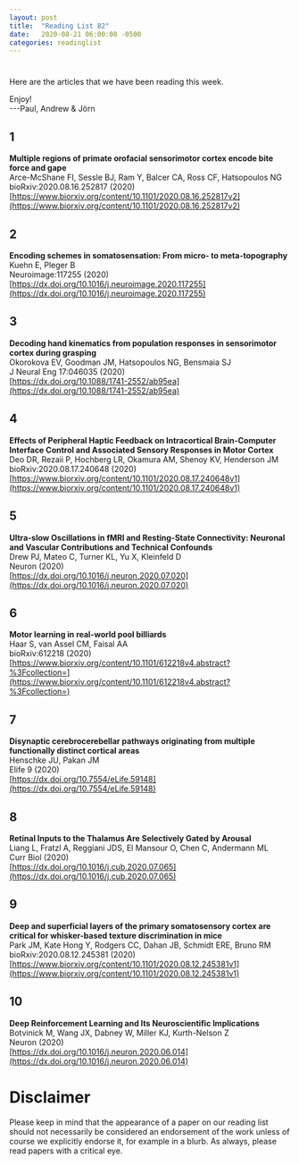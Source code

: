 ```yaml
---
layout: post
title:  "Reading List 82"
date:   2020-08-21 06:00:00 -0500
categories: readinglist
---
```


# 

Here are the articles that we have been reading this week.

Enjoy!  
---Paul, Andrew & Jörn

## 1
**Multiple regions of primate orofacial sensorimotor cortex encode bite force and gape**  
Arce-McShane FI, Sessle BJ, Ram Y, Balcer CA, Ross CF, Hatsopoulos NG  
bioRxiv:2020.08.16.252817 (2020)  
[https://www.biorxiv.org/content/10.1101/2020.08.16.252817v2](https://www.biorxiv.org/content/10.1101/2020.08.16.252817v2)

## 2
**Encoding schemes in somatosensation: From micro- to meta-topography**  
Kuehn E, Pleger B  
Neuroimage:117255 (2020)  
[https://dx.doi.org/10.1016/j.neuroimage.2020.117255](https://dx.doi.org/10.1016/j.neuroimage.2020.117255)

## 3
**Decoding hand kinematics from population responses in sensorimotor cortex during grasping**  
Okorokova EV, Goodman JM, Hatsopoulos NG, Bensmaia SJ  
J Neural Eng 17:046035 (2020)  
[https://dx.doi.org/10.1088/1741-2552/ab95ea](https://dx.doi.org/10.1088/1741-2552/ab95ea)

## 4
**Effects of Peripheral Haptic Feedback on Intracortical Brain-Computer Interface Control and Associated Sensory Responses in Motor Cortex**  
Deo DR, Rezaii P, Hochberg LR, Okamura AM, Shenoy KV, Henderson JM  
bioRxiv:2020.08.17.240648 (2020)  
[https://www.biorxiv.org/content/10.1101/2020.08.17.240648v1](https://www.biorxiv.org/content/10.1101/2020.08.17.240648v1)

## 5
**Ultra-slow Oscillations in fMRI and Resting-State Connectivity: Neuronal and Vascular Contributions and Technical Confounds**  
Drew PJ, Mateo C, Turner KL, Yu X, Kleinfeld D  
Neuron (2020)  
[https://dx.doi.org/10.1016/j.neuron.2020.07.020](https://dx.doi.org/10.1016/j.neuron.2020.07.020)

## 6
**Motor learning in real-world pool billiards**  
Haar S, van Assel CM, Faisal AA  
bioRxiv:612218 (2020)  
[https://www.biorxiv.org/content/10.1101/612218v4.abstract?%3Fcollection=](https://www.biorxiv.org/content/10.1101/612218v4.abstract?%3Fcollection=)

## 7
**Disynaptic cerebrocerebellar pathways originating from multiple functionally distinct cortical areas**  
Henschke JU, Pakan JM  
Elife 9 (2020)  
[https://dx.doi.org/10.7554/eLife.59148](https://dx.doi.org/10.7554/eLife.59148)

## 8
**Retinal Inputs to the Thalamus Are Selectively Gated by Arousal**  
Liang L, Fratzl A, Reggiani JDS, El Mansour O, Chen C, Andermann ML  
Curr Biol (2020)  
[https://dx.doi.org/10.1016/j.cub.2020.07.065](https://dx.doi.org/10.1016/j.cub.2020.07.065)

## 9
**Deep and superficial layers of the primary somatosensory cortex are critical for whisker-based texture discrimination in mice**  
Park JM, Kate Hong Y, Rodgers CC, Dahan JB, Schmidt ERE, Bruno RM  
bioRxiv:2020.08.12.245381 (2020)  
[https://www.biorxiv.org/content/10.1101/2020.08.12.245381v1](https://www.biorxiv.org/content/10.1101/2020.08.12.245381v1)

## 10
**Deep Reinforcement Learning and Its Neuroscientific Implications**  
Botvinick M, Wang JX, Dabney W, Miller KJ, Kurth-Nelson Z  
Neuron (2020)  
[https://dx.doi.org/10.1016/j.neuron.2020.06.014](https://dx.doi.org/10.1016/j.neuron.2020.06.014)



# Disclaimer
Please keep in mind that the appearance of a paper on our reading list should not necessarily be considered an endorsement of the work unless of course we explicitly endorse it, for example in a blurb. As always, please read papers with a critical eye.
